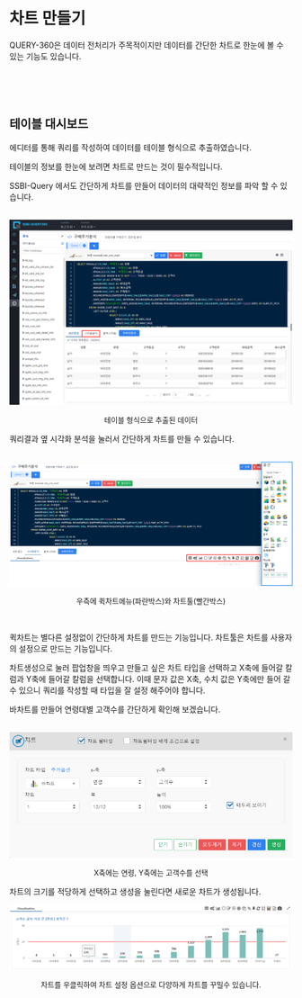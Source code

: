
# 차트 만들기

QUERY-360은 데이터 전처리가 주목적이지만 데이터를 간단한 차트로 한눈에 볼 수 있는 기능도 있습니다.

<br><br><br>

## 테이블 대시보드

에디터를 통해 쿼리를 작성하여 데이터를 테이블 형식으로 추출하였습니다.

테이블의 정보를 한눈에 보려면 차트로 만드는 것이 필수적입니다.

SSBI-Query 에서도 간단하게 차트를 만들어 데이터의 대략적인 정보를 파악 할 수 있습니다.

<br>

<center><img src="images/file2/image-20230131140731053.png" alt="image-20230131140731053" style="zoom: 50%;" /></center>

<p align="center"><font size="2m">테이블 형식으로 추출된 데이터</font></p>

쿼리결과 옆 시각화 분석을 눌러서 간단하게 차트를 만들 수 있습니다.

<br>

<center><img src="images/file2/image-20230131142546398.png" alt="image-20230131142546398" style="zoom: 50%;" /></center>

<p align="center"><font size="2m">우측에 퀵차트메뉴(파란박스)와 차트툴(빨간박스)</font></p>

<br>

퀵차트는 별다른 설정없이 간단하게 차트를 만드는 기능입니다.
차트툴은 차트를 사용자의 설정으로 만드는 기능입니다.

차트생성으로 눌러 팝업창을 띄우고 만들고 싶은 차트 타입을 선택하고 X축에 들어갈 칼럼과 Y축에 들어갈 칼럼을 선택합니다. 이때 문자 값은 X축, 수치 값은 Y축에만 들어 갈 수 있으니 쿼리를 작성할 때 타입을 잘 설정 해주어야 합니다. 

바차트를 만들어 연령대별 고객수를 간단하게 확인해 보겠습니다.

<br>

<center><img src="images/file2/image-20230131143459497.png" alt="image-20230131143459497" style="zoom:80%;" /></center>

<p align="center"><font size="2m">X축에는 연령, Y축에는 고객수를 선택</font></p>



차트의 크기를 적당하게 선택하고 생성을 눌린다면 새로운 차트가 생성됩니다.



<center><img src="images/file2/image-20230131144049131.png" alt="image-20230131144049131"  /></center>

<p align="center"><font size="2m">차트를 우클릭하여 차트 설정 옵션으로 다양하게 차트를 꾸밀수 있습니다.</font></p>
